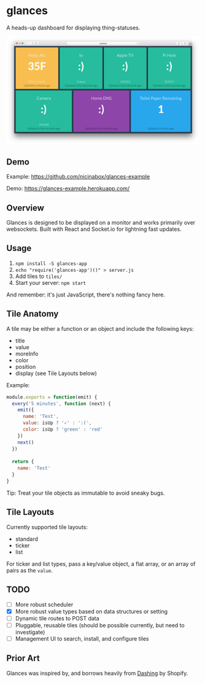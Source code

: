 # glances

A heads-up dashboard for displaying thing-statuses.

![](screenshot.png?raw=true)

## Demo

Example: https://github.com/nicinabox/glances-example

Demo: https://glances-example.herokuapp.com/

## Overview

Glances is designed to be displayed on a monitor and works primarily over websockets. Built with React and Socket.io for lightning fast updates.

## Usage

1. `npm install -S glances-app`
2. `echo "require('glances-app')()" > server.js`
3. Add tiles to `tiles/`
4. Start your server: `npm start`

And remember: it's just JavaScript, there's nothing fancy here.

## Tile Anatomy

A tile may be either a function or an object and include the following keys:

* title
* value
* moreInfo
* color
* position
* display (see Tile Layouts below)

Example:

```javascript
module.exports = function(emit) {
  every('5 minutes', function (next) {
    emit({
      name: 'Test',
      value: isUp ? '✓' : ':(',
      color: isUp ? 'green' : 'red'
    })
    next()
  })

  return {
    name: 'Test'
  }
}
```

Tip: Treat your tile objects as immutable to avoid sneaky bugs.

## Tile Layouts

Currently supported tile layouts:

* standard
* ticker
* list

For ticker and list types, pass a key/value object, a flat array, or an array of pairs as the `value`.

## TODO

* [ ] More robust scheduler
* [x] More robust value types based on data structures or setting
* [ ] Dynamic tile routes to POST data
* [ ] Pluggable, reusable tiles (should be possible currently, but need to investigate)
* [ ] Management UI to search, install, and configure tiles

## Prior Art

Glances was inspired by, and borrows heavily from [Dashing](http://dashing.io/) by Shopify. 
